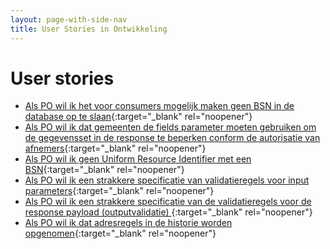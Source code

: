 ```yaml
---
layout: page-with-side-nav
title: User Stories in Ontwikkeling
---
```


# User stories

- [Als PO wil ik het voor consumers mogelijk maken geen BSN in de database op te slaan](https://github.com/VNG-Realisatie/Haal-Centraal-BRP-historie-bevragen/issues/77){:target="_blank" rel="noopener"}
- [Als PO wil ik dat gemeenten de fields parameter moeten gebruiken om de gegevensset in de response te beperken conform de autorisatie van afnemers](https://github.com/VNG-Realisatie/Haal-Centraal-BRP-historie-bevragen/issues/76){:target="_blank" rel="noopener"}
- [Als PO wil ik geen Uniform Resource Identifier met een BSN](https://github.com/VNG-Realisatie/Haal-Centraal-BRP-historie-bevragen/issues/75){:target="_blank" rel="noopener"}
- [Als PO wil ik een strakkere specificatie van validatieregels voor input parameters](https://github.com/VNG-Realisatie/Haal-Centraal-BRP-historie-bevragen/issues/74){:target="_blank" rel="noopener"}
- [Als PO wil ik een strakkere specificatie van de validatieregels voor de response payload (outputvalidatie) ](https://github.com/VNG-Realisatie/Haal-Centraal-BRP-historie-bevragen/issues/73){:target="_blank" rel="noopener"}
- [Als PO wil ik dat adresregels in de historie worden opgenomen](https://github.com/VNG-Realisatie/Haal-Centraal-BRP-historie-bevragen/issues/64){:target="_blank" rel="noopener"}

